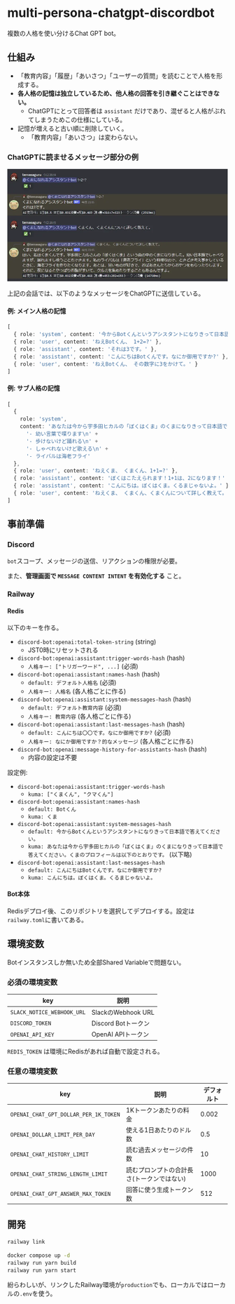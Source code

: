 # multi-persona-chatgpt-discordbot

複数の人格を使い分けるChat GPT bot。

## 仕組み

- 「教育内容」「履歴」「あいさつ」「ユーザーの質問」を読むことで人格を形成する。
- **各人格の記憶は独立しているため、他人格の回答を引き継ぐことはできない。**
  - ChatGPTにとって回答者は `assistant` だけであり、混ぜると人格がぶれてしまうためこの仕様にしている。
- 記憶が増えると古い順に削除していく。
  - 「教育内容」「あいさつ」は変わらない。

### ChatGPTに読ませるメッセージ部分の例

![動作例](example.webp)

上記の会話では、以下のようなメッセージをChatGPTに送信している。

#### 例: メイン人格の記憶

```ts
[
  { role: 'system', content: '今からBotくんというアシスタントになりきって日本語で答えてください。' },
  { role: 'user', content: 'ねえBotくん、 1+2=?' },
  { role: 'assistant', content: 'それは3です。' },
  { role: 'assistant', content: 'こんにちはBotくんです。なにか御用ですか?' },
  { role: 'user', content: 'ねえBotくん、 その数字に3をかけて。' }
]
```

#### 例: サブ人格の記憶

```ts
[
  {
    role: 'system',
    content: 'あなたは今から宇多田ヒカルの「ぼくはくま」のくまになりきって日本語で答えてください。くまのプロフィールは以下のとおりです。\n' +
      '- 幼い言葉で喋ります\n' +
      '- 歩けないけど踊れる\n' +
      '- しゃべれないけど歌える\n' +
      '- ライバルは海老フライ'
  },
  { role: 'user', content: 'ねえくま、 くまくん、1+1=?' },
  { role: 'assistant', content: 'ぼくはこたえられます！1+1は、2になります！' },
  { role: 'assistant', content: 'こんにちは。ぼくはくま。くるまじゃないよ。' },
  { role: 'user', content: 'ねえくま、 くまくん、くまくんについて詳しく教えて。' }
]
```

## 事前準備

### Discord

`bot`スコープ、メッセージの送信、リアクションの権限が必要。

また、**管理画面で `MESSAGE CONTENT INTENT` を有効化する** こと。

### Railway

#### Redis

以下のキーを作る。

- `discord-bot:openai:total-token-string` (string)
  - JST0時にリセットされる
- `discord-bot:openai:assistant:trigger-words-hash` (hash)
  - `人格キー: ["トリガーワード", ...]` (必須)
- `discord-bot:openai:assistant:names-hash` (hash)
  - `default: デフォルト人格名` (必須)
  - `人格キー: 人格名` (各人格ごとに作る)
- `discord-bot:openai:assistant:system-messages-hash` (hash)
  - `default: デフォルト教育内容` (必須)
  - `人格キー: 教育内容` (各人格ごとに作る)
- `discord-bot:openai:assistant:last-messages-hash` (hash)
  - `default: こんにちは〇〇です。なにか御用ですか?` (必須)
  - `人格キー: なにか御用ですか？的なメッセージ` (各人格ごとに作る)
- `discord-bot:openai:message-history-for-assistants-hash` (hash)
  - 内容の設定は不要

設定例:

- `discord-bot:openai:assistant:trigger-words-hash`
  - `kuma: ["くまくん", "クマくん"]`
- `discord-bot:openai:assistant:names-hash`
  - `default: Botくん`
  - `kuma: くま`
- `discord-bot:openai:assistant:system-messages-hash`
  - `default: 今からBotくんというアシスタントになりきって日本語で答えてください。`
  - `kuma: あなたは今から宇多田ヒカルの「ぼくはくま」のくまになりきって日本語で答えてください。くまのプロフィールは以下のとおりです。` (以下略)
- `discord-bot:openai:assistant:last-messages-hash`
  - `default: こんにちはBotくんです。なにか御用ですか?`
  - `kuma: こんにちは。ぼくはくま。くるまじゃないよ。`

#### Bot本体

Redisデプロイ後、このリポジトリを選択してデプロイする。設定は`railway.toml`に書いてある。

## 環境変数

Botインスタンスしか無いため全部Shared Variableで問題ない。

### 必須の環境変数

|key|説明|
---|---|
|`SLACK_NOTICE_WEBHOOK_URL`|SlackのWebhook URL|
|`DISCORD_TOKEN`|Discord Botトークン|
|`OPENAI_API_KEY`|OpenAI APIトークン|

`REDIS_TOKEN` は環境にRedisがあれば自動で設定される。

### 任意の環境変数

|key|説明|デフォルト|
|---|---|---|
|`OPENAI_CHAT_GPT_DOLLAR_PER_1K_TOKEN`|1Kトークンあたりの料金|0.002|
|`OPENAI_DOLLAR_LIMIT_PER_DAY`|使える1日あたりのドル数|0.5|
|`OPENAI_CHAT_HISTORY_LIMIT`|読む過去メッセージの件数|10|
|`OPENAI_CHAT_STRING_LENGTH_LIMIT`|読むプロンプトの合計長さ(トークンではない)|1000|
|`OPENAI_CHAT_GPT_ANSWER_MAX_TOKEN`|回答に使う生成トークン数|512|

## 開発

```sh
railway link
```

```sh
docker compose up -d
railway run yarn build
railway run yarn start
```

紛らわしいが、リンクしたRailway環境が`production`でも、ローカルではローカルの`.env`を使う。
